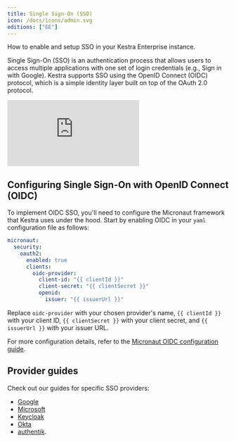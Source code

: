 ```yaml
---
title: Single Sign-On (SSO)
icon: /docs/icons/admin.svg
editions: ["EE"]
---
```


How to enable and setup SSO in your Kestra Enterprise instance.

Single Sign-On (SSO) is an authentication process that allows users to access multiple applications with one set of login credentials (e.g., Sign in with Google). Kestra supports SSO using the OpenID Connect (OIDC) protocol, which is a simple identity layer built on top of the OAuth 2.0 protocol.

<div class="video-container">
  <iframe src="https://www.youtube.com/embed/avb90NfNdTc?si=G-pzFMy8zxzsgynm" title="YouTube video player" frameborder="0" allow="accelerometer; autoplay; clipboard-write; encrypted-media; gyroscope; picture-in-picture; web-share" referrerpolicy="strict-origin-when-cross-origin" allowfullscreen></iframe>
</div>

## Configuring Single Sign-On with OpenID Connect (OIDC)

To implement OIDC SSO, you'll need to configure the Micronaut framework that Kestra uses under the hood. Start by enabling OIDC in your `yaml` configuration file as follows:

```yaml
micronaut:
  security:
    oauth2:
      enabled: true
      clients:
        oidc-provider:
          client-id: "{{ clientId }}"
          client-secret: "{{ clientSecret }}"
          openid:
            issuer: "{{ issuerUrl }}"
```

Replace `oidc-provider` with your chosen provider's name, `{{ clientId }}` with your client ID, `{{ clientSecret }}` with your client secret, and `{{ issuerUrl }}` with your issuer URL.

For more configuration details, refer to the [Micronaut OIDC configuration guide](https://micronaut-projects.github.io/micronaut-security/latest/guide/#openid-configuration).

## Provider guides

Check out our guides for specific SSO providers:
- [Google](./google-oidc.md)
- [Microsoft](./microsoft-oidc.md)
- [Keycloak](./keycloak.md)
- [Okta](./okta.md)
- [authentik](./authentik.md).
